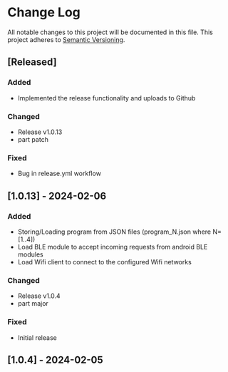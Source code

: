 # Change Log

All notable changes to this project will be documented in this file.
This project adheres to [Semantic Versioning](http://semver.org/).

## [Released]

### Added
- Implemented the release functionality and uploads to Github

### Changed
- Release v1.0.13
- part patch

### Fixed
- Bug in release.yml workflow

## [1.0.13] - 2024-02-06

### Added
- Storing/Loading program from JSON files (program_N.json where N=[1..4])
- Load BLE module to accept incoming requests from android BLE modules
- Load Wifi client to connect to the configured Wifi networks

### Changed
- Release v1.0.4
- part major

### Fixed
- Initial release

## [1.0.4] - 2024-02-05
